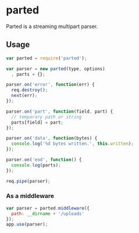 # parted

Parted is a streaming multipart parser.

## Usage

``` js
var parted = require('parted');

var parser = new parted(type, options)
  , parts = {};

parser.on('error', function(err) {
  req.destroy();
  next(err);
});

parser.on('part', function(field, part) {
  // temporary path or string
  parts[field] = part; 
});

parser.on('data', function(bytes) {
  console.log('%d bytes written.', this.written);
});

parser.on('end', function() {
  console.log(parts);
});

req.pipe(parser);
```

### As a middleware

``` js
var parser = parted.middleware({ 
  path: __dirname + '/uploads' 
});
app.use(parser);
```
